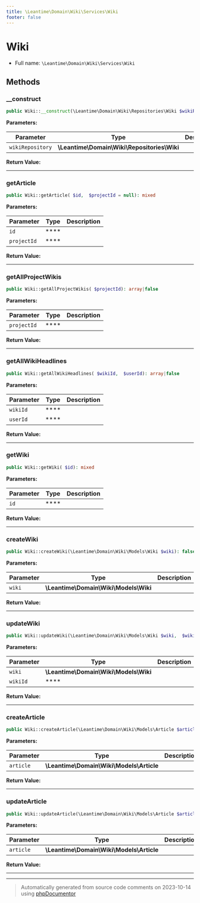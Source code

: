```yaml
---
title: \Leantime\Domain\Wiki\Services\Wiki
footer: false
---
```


# Wiki





* Full name: `\Leantime\Domain\Wiki\Services\Wiki`



## Methods

### __construct



```php
public Wiki::__construct(\Leantime\Domain\Wiki\Repositories\Wiki $wikiRepository): mixed
```








**Parameters:**

| Parameter | Type | Description |
|-----------|------|-------------|
| `wikiRepository` | **\Leantime\Domain\Wiki\Repositories\Wiki** |  |


**Return Value:**





---
### getArticle



```php
public Wiki::getArticle( $id,  $projectId = null): mixed
```








**Parameters:**

| Parameter | Type | Description |
|-----------|------|-------------|
| `id` | **** |  |
| `projectId` | **** |  |


**Return Value:**





---
### getAllProjectWikis



```php
public Wiki::getAllProjectWikis( $projectId): array|false
```








**Parameters:**

| Parameter | Type | Description |
|-----------|------|-------------|
| `projectId` | **** |  |


**Return Value:**





---
### getAllWikiHeadlines



```php
public Wiki::getAllWikiHeadlines( $wikiId,  $userId): array|false
```








**Parameters:**

| Parameter | Type | Description |
|-----------|------|-------------|
| `wikiId` | **** |  |
| `userId` | **** |  |


**Return Value:**





---
### getWiki



```php
public Wiki::getWiki( $id): mixed
```








**Parameters:**

| Parameter | Type | Description |
|-----------|------|-------------|
| `id` | **** |  |


**Return Value:**





---
### createWiki



```php
public Wiki::createWiki(\Leantime\Domain\Wiki\Models\Wiki $wiki): false|string
```








**Parameters:**

| Parameter | Type | Description |
|-----------|------|-------------|
| `wiki` | **\Leantime\Domain\Wiki\Models\Wiki** |  |


**Return Value:**





---
### updateWiki



```php
public Wiki::updateWiki(\Leantime\Domain\Wiki\Models\Wiki $wiki,  $wikiId): bool
```








**Parameters:**

| Parameter | Type | Description |
|-----------|------|-------------|
| `wiki` | **\Leantime\Domain\Wiki\Models\Wiki** |  |
| `wikiId` | **** |  |


**Return Value:**





---
### createArticle



```php
public Wiki::createArticle(\Leantime\Domain\Wiki\Models\Article $article): false|string
```








**Parameters:**

| Parameter | Type | Description |
|-----------|------|-------------|
| `article` | **\Leantime\Domain\Wiki\Models\Article** |  |


**Return Value:**





---
### updateArticle



```php
public Wiki::updateArticle(\Leantime\Domain\Wiki\Models\Article $article): bool
```








**Parameters:**

| Parameter | Type | Description |
|-----------|------|-------------|
| `article` | **\Leantime\Domain\Wiki\Models\Article** |  |


**Return Value:**





---


---
> Automatically generated from source code comments on 2023-10-14 using [phpDocumentor](http://www.phpdoc.org/)
